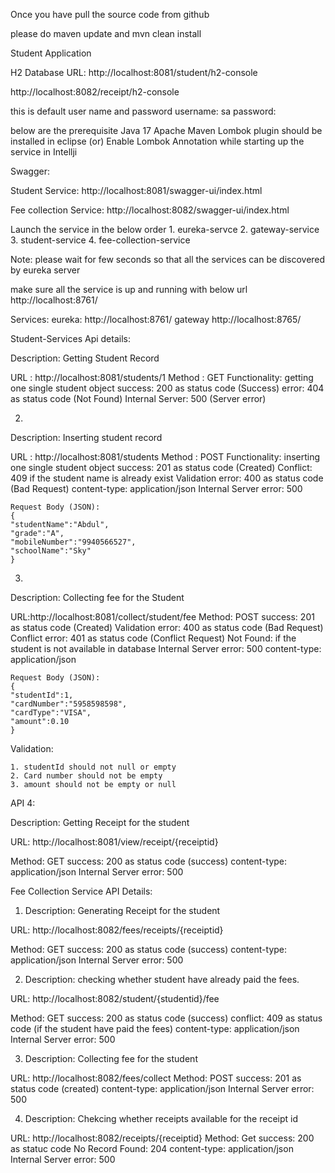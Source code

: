 Once you have pull the source code from github

please do maven update and mvn clean install

Student Application

H2 Database URL:
http://localhost:8081/student/h2-console

http://localhost:8082/receipt/h2-console

this is default user name and password
username: sa
password:

below are the prerequisite
    Java 17
    Apache Maven
    Lombok plugin should be installed in eclipse
    (or)
    Enable Lombok Annotation while starting up the service in Intellji

Swagger:

Student Service:
    http://localhost:8081/swagger-ui/index.html
 
Fee collection Service:
    http://localhost:8082/swagger-ui/index.html

Launch the service in the below order
    1. eureka-servce
    2. gateway-service
    3. student-service
    4. fee-collection-service

Note: please wait for few seconds so that all the services can be discovered by eureka server

make sure all the service is up and running with below url
    http://localhost:8761/
    
Services:
    eureka:
        http://localhost:8761/
    gateway
        http://localhost:8765/


Student-Services Api details:

Description: Getting Student Record

URL : http://localhost:8081/students/1
    Method : GET
    Functionality: getting one single student object
    success: 200 as status code (Success)
    error: 404 as status code (Not Found)
    Internal Server: 500 (Server error)

2. 

Description: Inserting student record

URL : http://localhost:8081/students
    Method : POST
    Functionality: inserting one single student object
    success: 201 as status code (Created)
    Conflict: 409 if the student name is already exist
    Validation error: 400 as status code (Bad Request)
    content-type: application/json
    Internal Server error: 500
    
    Request Body (JSON):
    {
    "studentName":"Abdul",
    "grade":"A",
    "mobileNumber":"9940566527",
    "schoolName":"Sky"
    }

3. 

Description: Collecting fee for the Student

URL:http://localhost:8081/collect/student/fee
Method: POST
success: 201 as status code (Created)
Validation error: 400 as status code (Bad Request)
Conflict error: 401 as status code (Conflict Request)
Not Found: if the student is not available in database
Internal Server error: 500
content-type: application/json


    Request Body (JSON):
    {
    "studentId":1,
    "cardNumber":"5958598598",
    "cardType":"VISA",
    "amount":0.10
    }

Validation:
    
    1. studentId should not null or empty
    2. Card number should not be empty
    3. amount should not be empty or null

API 4: 

Description: Getting Receipt for the student

URL: http://localhost:8081/view/receipt/{receiptid}

Method: GET
success: 200 as status code (success)
content-type: application/json
Internal Server error: 500

Fee Collection Service API Details:

1. Description: Generating Receipt for the student

URL: http://localhost:8082/fees/receipts/{receiptid}

Method: GET
success: 200 as status code (success)
content-type: application/json
Internal Server error: 500

2. Description: checking whether student have already paid the fees. 

URL: http://localhost:8082/student/{studentid}/fee

Method: GET
success: 200 as status code (success)
conflict: 409 as status code (if the student have paid the fees)
content-type: application/json
Internal Server error: 500

3. Description: Collecting fee for the student

URL: http://localhost:8082/fees/collect
Method: POST
success: 201 as status code (created)
content-type: application/json
Internal Server error: 500

4. Description: Chekcing whether receipts available for the receipt id

URL: http://localhost:8082/receipts/{receiptid}
Method: Get
success: 200 as statuc code
No Record Found: 204
content-type: application/json
Internal Server error: 500


